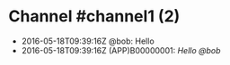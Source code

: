 # Channel \#channel1 (2)

* 2016-05-18T09:39:16Z @bob: Hello
* 2016-05-18T09:39:16Z (APP)B00000001: *Hello @bob*

